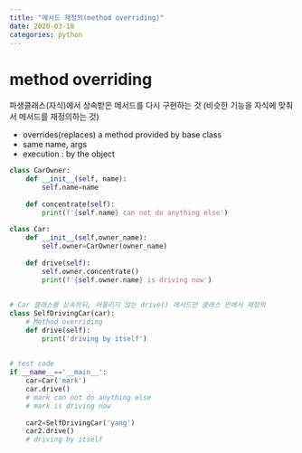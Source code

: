 ```yaml
---
title: "메서드 재정의(method overriding)"
date: 2020-03-18
categories: python
---
```


# method overriding
파생클래스(자식)에서 상속받은 메서드를 다시 구현하는 것
(비슷한 기능을 자식에 맞춰서 메서드를 재정의하는 것)

* overrides(replaces) a method provided by base class
* same name, args
* execution : by the object

```python
class CarOwner:
    def __init__(self, name):
        self.name=name
        
    def concentrate(self):
        print(f'{self.name} can not do anything else')
        
class Car:
    def __init__(self,owner_name):
        self.owner=CarOwner(owner_name)
        
    def drive(self):
        self.owner.concentrate()
        print(f'{self.owner.name} is driving now')
        
        
# Car 클래스를 상속하되, 어울리지 않는 drive() 메서드만 클래스 안에서 재정의
class SelfDrivingCar(car):
    # Method overriding
    def drive(self):
        print('driving by itself')
        
   
# test code
if __name__=='__main__':
    car=Car('mark')
    car.drive()
    # mark can not do anything else
    # mark is driving now
    
    car2=SelfDrivingCar('yang')
    car2.drive()
    # driving by itself
```
